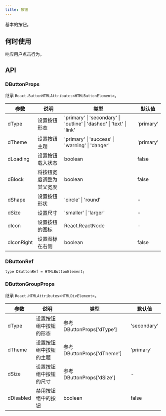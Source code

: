 ```yaml
---
title: 按钮
---
```


基本的按钮。

## 何时使用

响应用户点击行为。

## API

### DButtonProps

继承 `React.ButtonHTMLAttributes<HTMLButtonElement>`。

<!-- prettier-ignore-start -->
| 参数 | 说明 | 类型 | 默认值 | 
| --- | --- | --- | --- | 
| dType | 设置按钮形态 | 'primary' \| 'secondary' \| 'outline' \| 'dashed' \| 'text' \| 'link' | 'primary' |
| dTheme | 设置按钮主题 | 'primary' \| 'success' \| 'warning' \| 'danger' | 'primary' |
| dLoading | 设置按钮载入状态 | boolean | false |
| dBlock | 将按钮宽度调整为其父宽度 | boolean | false |
| dShape | 设置按钮形状 | 'circle' \| 'round' | - |
| dSize | 设置尺寸 | 'smaller' \| 'larger' | - |
| dIcon | 设置按钮的图标 | React.ReactNode | - |
| dIconRight | 设置图标在右侧 | boolean | false |
<!-- prettier-ignore-end -->

### DButtonRef

```tsx
type DButtonRef = HTMLButtonElement;
```

### DButtonGroupProps

继承 `React.HTMLAttributes<HTMLDivElement>`。

<!-- prettier-ignore-start -->
| 参数 | 说明 | 类型 | 默认值 | 
| --- | --- | --- | --- | 
| dType | 设置按钮组中按钮的形态 | 参考 DButtonProps['dType'] | 'secondary' |
| dTheme | 设置按钮组中按钮的主题 | 参考 DButtonProps['dTheme'] | 'primary' |
| dSize | 设置按钮组中按钮的尺寸 | 参考 DButtonProps['dSize'] | - |
| dDisabled | 禁用按钮组中的按钮 | boolean | false |
<!-- prettier-ignore-end -->
